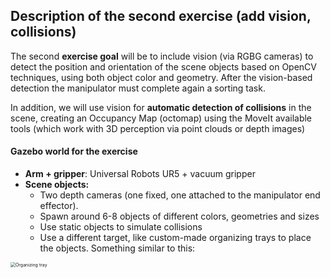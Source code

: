 ## Description of the second exercise (add vision, collisions)

The second **exercise goal** will be to include vision (via RGBG cameras) to detect the position and orientation of the scene objects based on OpenCV techniques, using both object color and geometry. After the vision-based detection the manipulator must complete again a sorting task.

In addition, we will use vision for **automatic detection of collisions** in the scene, creating an Occupancy Map (octomap) using the MoveIt available tools (which work with 3D perception via point clouds or depth images)  

#### Gazebo world for the exercise

- **Arm + gripper**: Universal Robots UR5 + vacuum gripper
- **Scene objects:**
  -  Two depth cameras (one fixed, one attached to the manipulator end effector). 
  -  Spawn around 6-8 objects of different colors, geometries and sizes
  -  Use static objects to simulate collisions
  -  Use a different target, like custom-made organizing trays to place the objects. Something similar to this:

<img src="https://dhb3yazwboecu.cloudfront.net/990/bandeja-organizadora-de-vasos-para-lavavajillas-industriales-_l.jpg" alt="Organizing tray" style="zoom:50%;" />

